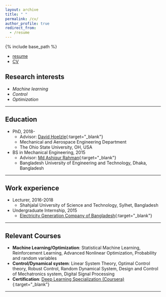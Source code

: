 ```yaml
---
layout: archive
title: " "
permalink: /cv/
author_profile: true
redirect_from:
  - /resume
---
```


{% include base_path %}

* [resume](https://github.com/ferdous-alam/ferdous-alam.github.io/blob/master/Ferdous_resume.pdf) 
* [CV](https://github.com/ferdous-alam/ferdous-alam.github.io/blob/master/Ferdous_CV.pdf)

## Research interests
  * _Machine learning_
  * _Control_
  * _Optimization_

---------------------------------------------

## Education
* PhD, 2018- 
  * Advisor: [David Hoelzle](https://hrl.engineering.osu.edu/people/hoelzle.1){:target="_blank"}
  * Mechanical and Aerospace Engineering Department
  * The Ohio State University, OH, USA
* BS in Mechanical Engineering, 2015 
  * Advisor: [Md Ashiqur Rahman](https://ashiqurrahman.buet.ac.bd/){:target="_blank"}
  * Bangladesh University of Engineering and Technology, Dhaka, Bangladesh
--------------------------------

## Work experience
* Lecturer, 2016-2018
  * Shahjalal University of Science and Technology, Sylhet, Bangladesh
* Undergraduate Internship, 2015
  * [Electricity Generation Company of Bangladesh](http://www.egcb.gov.bd/){:target="_blank"}
---------------------------------

## Relevant Courses
* **Machine Learning/Optimization**: Statistical Machine Learning, Reinforcement Learning, Advanced Nonlinear Optimization, Probability and random variables
* **Control/Dynamical system**: Linear System Theory, Optimal Control theory, Robust Control, Random Dynamical System, Design and Control of Mechatronics system, Digital Signal Processing
* **Certification**: [Deep Learning Specialization (Coursera)](https://www.coursera.org/account/accomplishments/specialization/3YZLSAFPSVB8){:target="_blank"}
----------------------------------
  